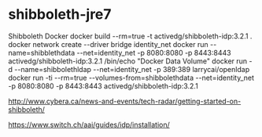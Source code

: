 # shibboleth-jre7
Shibboleth Docker
docker build --rm=true -t activedg/shibboleth-idp:3.2.1 .
docker network create --driver bridge identity_net
docker run --name=shibblethdata --net=identity_net -p 8080:8080 -p 8443:8443 activedg/shibboleth-idp:3.2.1 /bin/echo "Docker Data Volume"
docker run -d --name=shibbolethldap --net=identity_net -p 389:389 larrycai/openldap
docker run -ti --rm=true --volumes-from=shibbolethdata --net=identity_net -p 8080:8080 -p 8443:8443 activedg/shibboleth-idp:3.2.1

http://www.cybera.ca/news-and-events/tech-radar/getting-started-on-shibboleth/

https://www.switch.ch/aai/guides/idp/installation/
